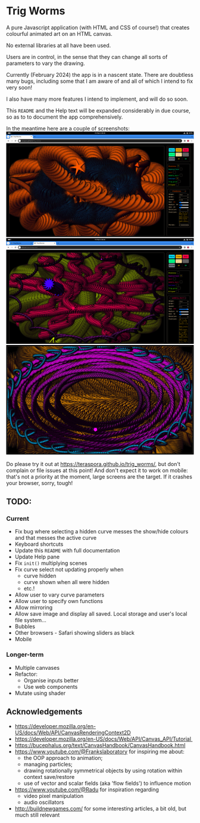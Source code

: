 # Trig Worms

A pure Javascript application (with HTML and CSS of course!) that creates colourful animated art on an HTML canvas.

No external libraries at all have been used.

Users are in control, in the sense that they can change all sorts of parameters to vary the drawing.

Currently (February 2024) the app is in a nascent state.   There are doubtless many bugs, including some that I am aware of and all of which I intend to fix very soon!

I also have many more features I intend to implement, and will do so soon.

This `README` and the Help text will be expanded considerably in due course, so as to to document the app comprehensively.

In the meantime here are a couple of screenshots:
![](media/tw_00.png)
![](media/tw_01.png)
![](media/tw_02.png)


Do please try it out at <https://teraspora.github.io/trig_worms/>, but don't complain or file issues at this point!   And don't expect it to work on mobile:  that's not a priority at the moment, large screens are the target.   If it crashes your browser, sorry, tough!

## TODO:

### Current
- Fix bug where selecting a hidden curve messes the show/hide colours and that messes the active curve
- Keyboard shortcuts
- Update this `README` with full documentation
- Update Help pane
- Fix `init()` multiplying scenes
- Fix curve select not updating properly when
  - curve hidden
  - curve shown when all were hidden
  - etc.!
- Allow user to vary curve parameters
- Allow user to specify own functions
- Allow mirroring
- Allow save image and display all saved.   Local storage and user's local file system...
- Bubbles
- Other browsers - Safari showing sliders as black
- Mobile

### Longer-term
- Multiple canvases
- Refactor:
  - Organise inputs better
  - Use web components
- Mutate using shader

## Acknowledgements

- https://developer.mozilla.org/en-US/docs/Web/API/CanvasRenderingContext2D
- https://developer.mozilla.org/en-US/docs/Web/API/Canvas_API/Tutorial 
- https://bucephalus.org/text/CanvasHandbook/CanvasHandbook.html
- https://www.youtube.com/@Frankslaboratory for inspiring me about:
  - the OOP approach to animation;
  - managing particles;
  - drawing rotationally symmetrical objects by using rotation within context save/restore
  - use of vector and scalar fields (aka 'flow fields') to influence motion
- https://www.youtube.com/@Radu for inspiration regarding
  - video pixel manipulation
  - audio oscillators
- http://buildnewgames.com/ for some interesting articles, a bit old, but much still relevant

